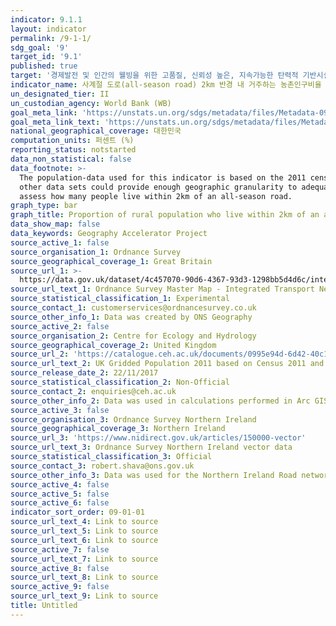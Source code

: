 ```yaml
---
indicator: 9.1.1
layout: indicator
permalink: /9-1-1/
sdg_goal: '9'
target_id: '9.1'
published: true
target: '경제발전 및 인간의 웰빙을 위한 고품질, 신뢰성 높은, 지속가능한 탄력적 기반시설 구축'
indicator_name: 사계절 도로(all-season road) 2km 반경 내 거주하는 농촌인구비율
un_designated_tier: II
un_custodian_agency: World Bank (WB)
goal_meta_link: 'https://unstats.un.org/sdgs/metadata/files/Metadata-09-01-01.pdf'
goal_meta_link_text: 'https://unstats.un.org/sdgs/metadata/files/Metadata-09-01-01.pdf'
national_geographical_coverage: 대한민국
computation_units: 퍼센트 (%)
reporting_status: notstarted
data_non_statistical: false
data_footnote: >-
  The population-data used for this indicator is based on the 2011 census, as no
  other data sets could provide enough geographic granularity to adequately
  assess how many people live within 2km of an all-season road.
graph_type: bar
graph_title: Proportion of rural population who live within 2km of an all-season road
data_show_map: false
data_keywords: Geography Accelerator Project
source_active_1: false
source_organisation_1: Ordnance Survey
source_geographical_coverage_1: Great Britain
source_url_1: >-
  https://data.gov.uk/dataset/4c457070-90d6-4367-93d3-1298bb5d4d6c/integrated-transport-network
source_url_text_1: Ordnance Survey Master Map - Integrated Transport Network Layer
source_statistical_classification_1: Experimental
source_contact_1: customerservices@ordnancesurvey.co.uk
source_other_info_1: Data was created by ONS Geography
source_active_2: false
source_organisation_2: Centre for Ecology and Hydrology
source_geographical_coverage_2: United Kingdom
source_url_2: 'https://catalogue.ceh.ac.uk/documents/0995e94d-6d42-40c1-8ed4-5090d82471e1'
source_url_text_2: UK Gridded Population 2011 based on Census 2011 and Landcover 2015
source_release_date_2: 22/11/2017
source_statistical_classification_2: Non-Official
source_contact_2: enquiries@ceh.ac.uk
source_other_info_2: Data was used in calculations performed in Arc GIS by ONS Geography.
source_active_3: false
source_organisation_3: Ordnance Survey Northern Ireland
source_geographical_coverage_3: Northern Ireland
source_url_3: 'https://www.nidirect.gov.uk/articles/150000-vector'
source_url_text_3: Ordnance Survey Northern Ireland vector data
source_statistical_classification_3: Official
source_contact_3: robert.shava@ons.gov.uk
source_other_info_3: Data was used for the Northern Ireland Road network.
source_active_4: false
source_active_5: false
source_active_6: false
indicator_sort_order: 09-01-01
source_url_text_4: Link to source
source_url_text_5: Link to source
source_url_text_6: Link to source
source_active_7: false
source_url_text_7: Link to source
source_active_8: false
source_url_text_8: Link to source
source_active_9: false
source_url_text_9: Link to source
title: Untitled
---
```

